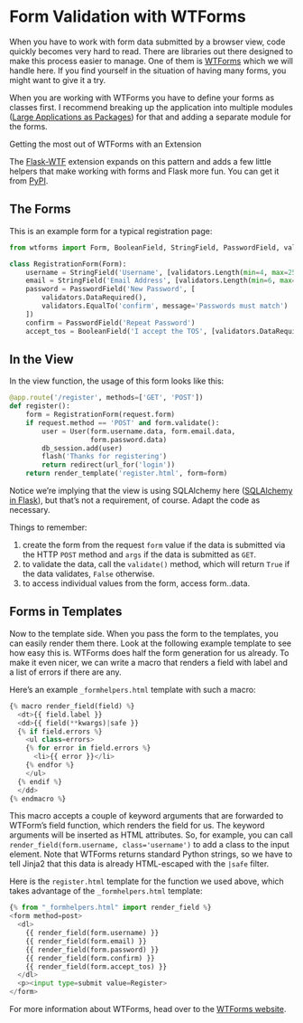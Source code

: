 

# Form Validation with WTForms


When you have to work with form data submitted by a browser view, code
quickly becomes very hard to read. There are libraries out there designed
to make this process easier to manage. One of them is [WTForms](https://wtforms.readthedocs.io/) which we
will handle here. If you find yourself in the situation of having many
forms, you might want to give it a try.


When you are working with WTForms you have to define your forms as classes
first. I recommend breaking up the application into multiple modules
([Large Applications as Packages](https://flask.palletsprojects.com/../packages/)) for that and adding a separate module for the
forms.



Getting the most out of WTForms with an Extension


The [Flask-WTF](https://flask-wtf.readthedocs.io/) extension expands on this pattern and adds a
few little helpers that make working with forms and Flask more
fun. You can get it from [PyPI](https://pypi.org/project/Flask-WTF/).




## The Forms


This is an example form for a typical registration page:



```python
from wtforms import Form, BooleanField, StringField, PasswordField, validators

class RegistrationForm(Form):
    username = StringField('Username', [validators.Length(min=4, max=25)])
    email = StringField('Email Address', [validators.Length(min=6, max=35)])
    password = PasswordField('New Password', [
        validators.DataRequired(),
        validators.EqualTo('confirm', message='Passwords must match')
    ])
    confirm = PasswordField('Repeat Password')
    accept_tos = BooleanField('I accept the TOS', [validators.DataRequired()])

```




## In the View


In the view function, the usage of this form looks like this:



```python
@app.route('/register', methods=['GET', 'POST'])
def register():
    form = RegistrationForm(request.form)
    if request.method == 'POST' and form.validate():
        user = User(form.username.data, form.email.data,
                    form.password.data)
        db_session.add(user)
        flash('Thanks for registering')
        return redirect(url_for('login'))
    return render_template('register.html', form=form)

```


Notice we’re implying that the view is using SQLAlchemy here
([SQLAlchemy in Flask](https://flask.palletsprojects.com/../sqlalchemy/)), but that’s not a requirement, of course. Adapt
the code as necessary.


Things to remember:


1. create the form from the request `form` value if
the data is submitted via the HTTP `POST` method and
`args` if the data is submitted as `GET`.
2. to validate the data, call the `validate()`
method, which will return `True` if the data validates, `False`
otherwise.
3. to access individual values from the form, access form.<NAME>.data.




## Forms in Templates


Now to the template side. When you pass the form to the templates, you can
easily render them there. Look at the following example template to see
how easy this is. WTForms does half the form generation for us already.
To make it even nicer, we can write a macro that renders a field with
label and a list of errors if there are any.


Here’s an example `_formhelpers.html` template with such a macro:



```python
{% macro render_field(field) %}
  <dt>{{ field.label }}
  <dd>{{ field(**kwargs)|safe }}
  {% if field.errors %}
    <ul class=errors>
    {% for error in field.errors %}
      <li>{{ error }}</li>
    {% endfor %}
    </ul>
  {% endif %}
  </dd>
{% endmacro %}

```


This macro accepts a couple of keyword arguments that are forwarded to
WTForm’s field function, which renders the field for us. The keyword
arguments will be inserted as HTML attributes. So, for example, you can
call `render_field(form.username, class='username')` to add a class to
the input element. Note that WTForms returns standard Python strings,
so we have to tell Jinja2 that this data is already HTML-escaped with
the `|safe` filter.


Here is the `register.html` template for the function we used above, which
takes advantage of the `_formhelpers.html` template:



```python
{% from "_formhelpers.html" import render_field %}
<form method=post>
  <dl>
    {{ render_field(form.username) }}
    {{ render_field(form.email) }}
    {{ render_field(form.password) }}
    {{ render_field(form.confirm) }}
    {{ render_field(form.accept_tos) }}
  </dl>
  <p><input type=submit value=Register>
</form>

```


For more information about WTForms, head over to the [WTForms
website](https://wtforms.readthedocs.io/).










